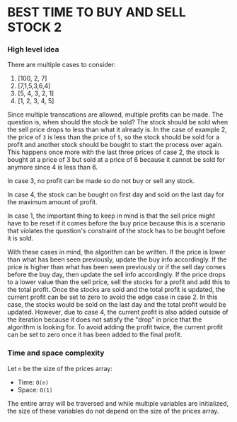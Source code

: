 # BEST TIME TO BUY AND SELL STOCK 2

### High level idea

There are multiple cases to consider:

1. [100, 2, 7]
2. [7,1,5,3,6,4]
3. [5, 4, 3, 2, 1]
4. [1, 2, 3, 4, 5]

Since multiple transcations are allowed, multiple profits can be made. The question is, when should the stock be sold? The stock should be sold when the sell price drops to less than what it already is. In the case of example 2, the price of `3` is less than the price of `5`, so the stock should be sold for a profit and another stock should be bought to start the process over again. This happens once more with the last three prices of case 2, the stock is bought at a price of 3 but sold at a price of 6 because it cannot be sold for anymore since 4 is less than 6.

In case 3, no profit can be made so do not buy or sell any stock.

In case 4, the stock can be bought on first day and sold on the last day for the maximum amount of profit.

In case 1, the important thing to keep in mind is that the sell price might have to be reset if it comes before the buy price because this is a scenario that violates the question's constraint of the stock has to be bought before it is sold.

With these cases in mind, the algorithm can be written. If the price is lower than what has been seen previously, update the buy info accordingly. If the price is higher than what has been seen previously or if the sell day comes before the buy day, then update the sell info accordingly. If the price drops to a lower value than the sell price, sell the stocks for a profit and add this to the total profit. Once the stocks are sold and the total profit is updated, the current profit can be set to zero to avoid the edge case in case 2. In this case, the stocks would be sold on the last day and the total profit would be updated. However, due to case 4, the current profit is also added outside of the iteration because it does not satisfy the "drop" in price that the algorithm is looking for. To avoid adding the profit twice, the current profit can be set to zero once it has been added to the final profit.

### Time and space complexity

Let `n` be the size of the prices array:

- Time: `O(n)` <br>
- Space: `O(1)`

The entire array will be traversed and while multiple variables are initialized, the size of these variables do not depend on the size of the prices array.
